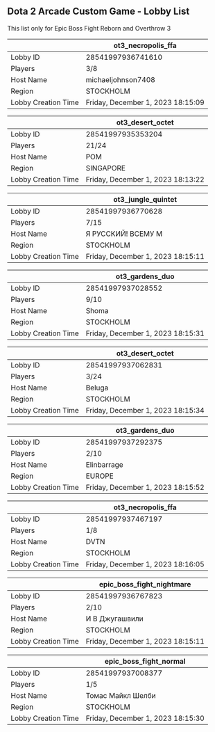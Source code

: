 ## Dota 2 Arcade Custom Game - Lobby List

This list only for Epic Boss Fight Reborn and Overthrow 3

|  | ot3_necropolis_ffa |
| ------ | ------ |
| Lobby ID | 28541997936741610 |
| Players | 3/8 |
| Host Name | michaeljohnson7408 |
| Region | STOCKHOLM |
| Lobby Creation Time | Friday, December 1, 2023 18:15:09 |


|  | ot3_desert_octet |
| ------ | ------ |
| Lobby ID | 28541997935353204 |
| Players | 21/24 |
| Host Name | POM |
| Region | SINGAPORE |
| Lobby Creation Time | Friday, December 1, 2023 18:13:22 |


|  | ot3_jungle_quintet |
| ------ | ------ |
| Lobby ID | 28541997936770628 |
| Players | 7/15 |
| Host Name | Я РУССКИЙ! ВСЕМУ М |
| Region | STOCKHOLM |
| Lobby Creation Time | Friday, December 1, 2023 18:15:11 |


|  | ot3_gardens_duo |
| ------ | ------ |
| Lobby ID | 28541997937028552 |
| Players | 9/10 |
| Host Name | Shoma |
| Region | STOCKHOLM |
| Lobby Creation Time | Friday, December 1, 2023 18:15:31 |


|  | ot3_desert_octet |
| ------ | ------ |
| Lobby ID | 28541997937062831 |
| Players | 3/24 |
| Host Name | Beluga |
| Region | STOCKHOLM |
| Lobby Creation Time | Friday, December 1, 2023 18:15:34 |


|  | ot3_gardens_duo |
| ------ | ------ |
| Lobby ID | 28541997937292375 |
| Players | 2/10 |
| Host Name | Elinbarrage |
| Region | EUROPE |
| Lobby Creation Time | Friday, December 1, 2023 18:15:52 |


|  | ot3_necropolis_ffa |
| ------ | ------ |
| Lobby ID | 28541997937467197 |
| Players | 1/8 |
| Host Name | DVTN |
| Region | STOCKHOLM |
| Lobby Creation Time | Friday, December 1, 2023 18:16:05 |


|  | epic_boss_fight_nightmare |
| ------ | ------ |
| Lobby ID | 28541997936767823 |
| Players | 2/10 |
| Host Name | И В Джугашвили |
| Region | STOCKHOLM |
| Lobby Creation Time | Friday, December 1, 2023 18:15:11 |


|  | epic_boss_fight_normal |
| ------ | ------ |
| Lobby ID | 28541997937008377 |
| Players | 1/5 |
| Host Name | Томас Майкл Шелби |
| Region | STOCKHOLM |
| Lobby Creation Time | Friday, December 1, 2023 18:15:30 |


